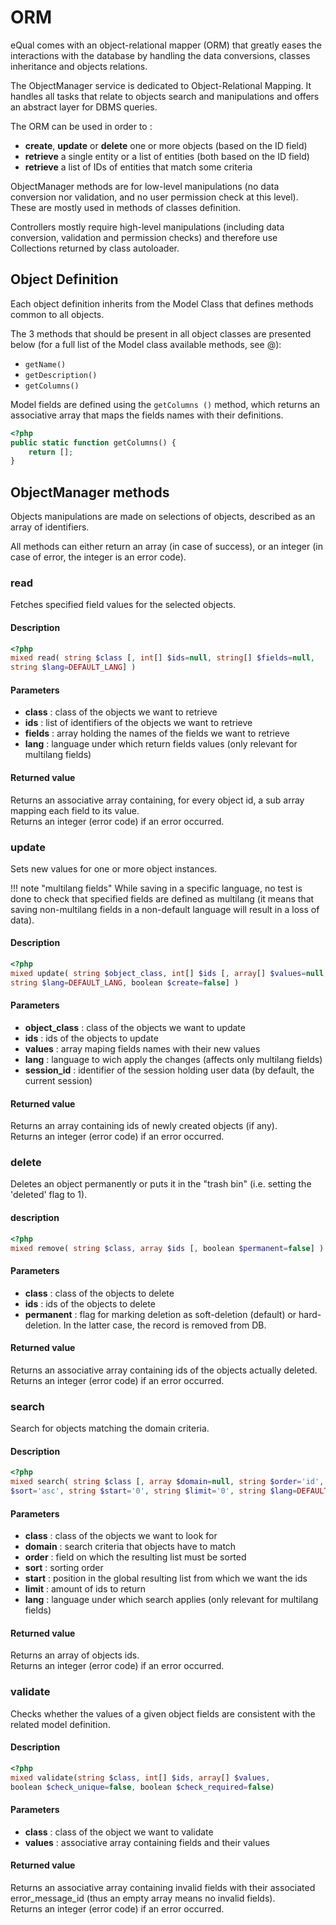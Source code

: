 # ORM

eQual comes with an object-relational mapper (ORM) that greatly eases the interactions with the database by handling the data conversions, classes inheritance and objects relations.  

The ObjectManager service is dedicated to Object-Relational Mapping. It handles all tasks that relate to objects search and manipulations and offers an abstract layer for DBMS queries.

The ORM can be used in order to :   
- **create**, **update** or **delete** one or more objects (based on the ID field)
- **retrieve** a single entity or a list of entities (both based on the ID field)
- **retrieve** a list of IDs of entities that match some criteria


ObjectManager methods are for low-level manipulations (no data conversion nor validation, and no user permission check at this level). These are mostly used in methods of classes definition.

Controllers mostly require high-level manipulations (including data conversion, validation and permission checks) and therefore use Collections returned by class autoloader. 

## Object Definition

Each object definition inherits from the Model Class that defines methods common to all objects. 

The 3 methods that should be present in all object classes are presented below (for a full list of the Model class available methods, see @): 

* `getName()`
* `getDescription()`
* `getColumns()`

Model fields are defined using the `getColumns ()` method, which returns an associative array that maps the fields names with their definitions.

```php
<?php
public static function getColumns() {
	return [];
}
```

## ObjectManager methods

Objects manipulations are made on selections of objects, described as an array of identifiers.

All methods can either return an array (in case of success), or an integer (in case of error, the integer is an error code).

### read

Fetches specified field values for the selected objects.

#### Description
```php
<?php
mixed read( string $class [, int[] $ids=null, string[] $fields=null, 
string $lang=DEFAULT_LANG] )
```

#### Parameters
  * **class** : class of the objects we want to retrieve
  * **ids** : list of identifiers of the objects we want to retrieve
  * **fields** : array holding the names of the fields we want to retrieve 
  * **lang** : language under which return fields values (only relevant for multilang fields)

#### Returned value
Returns an associative array containing, for every object id, a sub array mapping each field to its value.  
Returns an integer (error code) if an error occurred.



### update

Sets new values for one or more object instances.

!!! note "multilang fields"
	While saving in a specific language, no test is done to check that specified fields are defined as multilang (it means that saving non-multilang fields in a non-default language will result in a loss of data).

#### Description

```php
<?php
mixed update( string $object_class, int[] $ids [, array[] $values=null, 
string $lang=DEFAULT_LANG, boolean $create=false] )
```

#### Parameters

  * **object_class** : class of the objects we want to update
  * **ids** : ids of the objects to update
  * **values** : array maping fields names with their new values
  * **lang** : language to wich apply the changes (affects only multilang fields)
  * **session_id** : identifier of the session holding user data (by default, the current session)

#### Returned value
Returns an array containing ids of newly created objects (if any).  
Returns an integer (error code) if an error occurred.



### delete
Deletes an object permanently or puts it in the "trash bin" (i.e. setting the 'deleted' flag to 1).

#### description
```php
<?php
mixed remove( string $class, array $ids [, boolean $permanent=false] )
```

#### Parameters

  * **class** : class of the objects to delete
  * **ids** : ids of the objects to delete
  * **permanent** : flag for marking deletion as soft-deletion (default) or hard-deletion. In the latter case, the record is removed from DB.

#### Returned value 
Returns an associative array containing ids of the objects actually deleted.  
Returns an integer (error code) if an error occurred.



### search

Search for objects matching the domain criteria.

#### Description

```php
<?php
mixed search( string $class [, array $domain=null, string $order='id', string 
$sort='asc', string $start='0', string $limit='0', string $lang=DEFAULT_LANG] )
```

#### Parameters

  * **class** : class of the objects we want to look for
  * **domain** : search criteria that objects have to match
  * **order** : field on which the resulting list must be sorted
  * **sort** : sorting order
  * **start** : position in the global resulting list from which we want the ids
  * **limit** : amount of ids to return
  * **lang** : language under which search applies (only relevant for multilang fields) 

#### Returned value

Returns an array of objects ids.  
Returns an integer (error code) if an error occurred.



### validate 

Checks whether the values of a given object fields are consistent with the related model definition.

#### Description

```php
<?php
mixed validate(string $class, int[] $ids, array[] $values, 
boolean $check_unique=false, boolean $check_required=false)
```

#### Parameters

  * **class** : class of the object we want to validate
  * **values** : associative array containing fields and their values

#### Returned value

Returns an associative array containing invalid fields with their associated error_message_id (thus an empty array means no invalid fields).  
Returns an integer (error code) if an error occurred. 